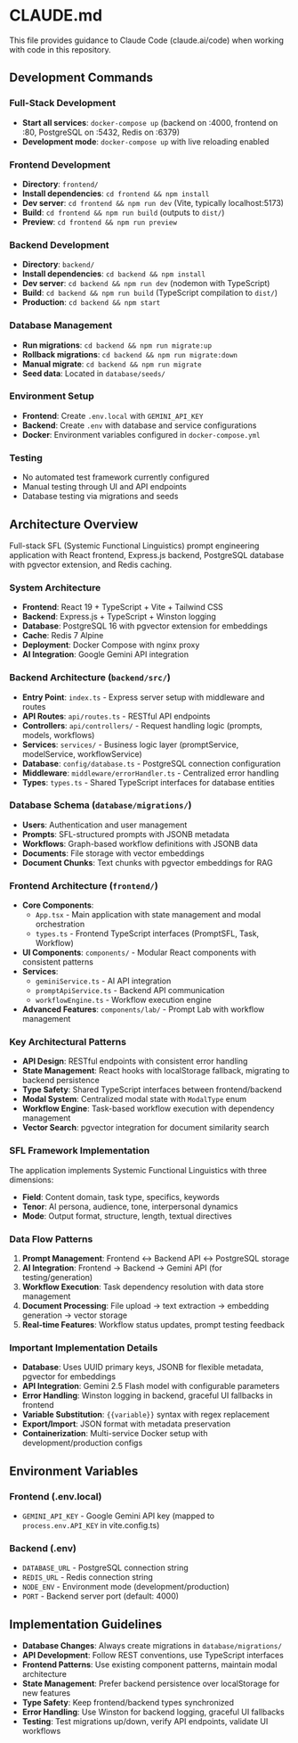 # CLAUDE.md

This file provides guidance to Claude Code (claude.ai/code) when working with code in this repository.

## Development Commands

### Full-Stack Development
- **Start all services**: `docker-compose up` (backend on :4000, frontend on :80, PostgreSQL on :5432, Redis on :6379)
- **Development mode**: `docker-compose up` with live reloading enabled

### Frontend Development
- **Directory**: `frontend/`
- **Install dependencies**: `cd frontend && npm install`
- **Dev server**: `cd frontend && npm run dev` (Vite, typically localhost:5173)
- **Build**: `cd frontend && npm run build` (outputs to `dist/`)
- **Preview**: `cd frontend && npm run preview`

### Backend Development
- **Directory**: `backend/`
- **Install dependencies**: `cd backend && npm install`
- **Dev server**: `cd backend && npm run dev` (nodemon with TypeScript)
- **Build**: `cd backend && npm run build` (TypeScript compilation to `dist/`)
- **Production**: `cd backend && npm start`

### Database Management
- **Run migrations**: `cd backend && npm run migrate:up`
- **Rollback migrations**: `cd backend && npm run migrate:down`
- **Manual migrate**: `cd backend && npm run migrate`
- **Seed data**: Located in `database/seeds/`

### Environment Setup
- **Frontend**: Create `.env.local` with `GEMINI_API_KEY`
- **Backend**: Create `.env` with database and service configurations
- **Docker**: Environment variables configured in `docker-compose.yml`

### Testing
- No automated test framework currently configured
- Manual testing through UI and API endpoints
- Database testing via migrations and seeds

## Architecture Overview

Full-stack SFL (Systemic Functional Linguistics) prompt engineering application with React frontend, Express.js backend, PostgreSQL database with pgvector extension, and Redis caching.

### System Architecture
- **Frontend**: React 19 + TypeScript + Vite + Tailwind CSS
- **Backend**: Express.js + TypeScript + Winston logging
- **Database**: PostgreSQL 16 with pgvector extension for embeddings
- **Cache**: Redis 7 Alpine
- **Deployment**: Docker Compose with nginx proxy
- **AI Integration**: Google Gemini API integration

### Backend Architecture (`backend/src/`)
- **Entry Point**: `index.ts` - Express server setup with middleware and routes
- **API Routes**: `api/routes.ts` - RESTful API endpoints
- **Controllers**: `api/controllers/` - Request handling logic (prompts, models, workflows)
- **Services**: `services/` - Business logic layer (promptService, modelService, workflowService)
- **Database**: `config/database.ts` - PostgreSQL connection configuration
- **Middleware**: `middleware/errorHandler.ts` - Centralized error handling
- **Types**: `types.ts` - Shared TypeScript interfaces for database entities

### Database Schema (`database/migrations/`)
- **Users**: Authentication and user management
- **Prompts**: SFL-structured prompts with JSONB metadata
- **Workflows**: Graph-based workflow definitions with JSONB data
- **Documents**: File storage with vector embeddings
- **Document Chunks**: Text chunks with pgvector embeddings for RAG

### Frontend Architecture (`frontend/`)
- **Core Components**: 
  - `App.tsx` - Main application with state management and modal orchestration
  - `types.ts` - Frontend TypeScript interfaces (PromptSFL, Task, Workflow)
- **UI Components**: `components/` - Modular React components with consistent patterns
- **Services**: 
  - `geminiService.ts` - AI API integration
  - `promptApiService.ts` - Backend API communication
  - `workflowEngine.ts` - Workflow execution engine
- **Advanced Features**: `components/lab/` - Prompt Lab with workflow management

### Key Architectural Patterns
- **API Design**: RESTful endpoints with consistent error handling
- **State Management**: React hooks with localStorage fallback, migrating to backend persistence
- **Type Safety**: Shared TypeScript interfaces between frontend/backend
- **Modal System**: Centralized modal state with `ModalType` enum
- **Workflow Engine**: Task-based workflow execution with dependency management
- **Vector Search**: pgvector integration for document similarity search

### SFL Framework Implementation
The application implements Systemic Functional Linguistics with three dimensions:
- **Field**: Content domain, task type, specifics, keywords
- **Tenor**: AI persona, audience, tone, interpersonal dynamics
- **Mode**: Output format, structure, length, textual directives

### Data Flow Patterns
1. **Prompt Management**: Frontend ↔ Backend API ↔ PostgreSQL storage
2. **AI Integration**: Frontend → Backend → Gemini API (for testing/generation)
3. **Workflow Execution**: Task dependency resolution with data store management
4. **Document Processing**: File upload → text extraction → embedding generation → vector storage
5. **Real-time Features**: Workflow status updates, prompt testing feedback

### Important Implementation Details
- **Database**: Uses UUID primary keys, JSONB for flexible metadata, pgvector for embeddings
- **API Integration**: Gemini 2.5 Flash model with configurable parameters
- **Error Handling**: Winston logging in backend, graceful UI fallbacks in frontend
- **Variable Substitution**: `{{variable}}` syntax with regex replacement
- **Export/Import**: JSON format with metadata preservation
- **Containerization**: Multi-service Docker setup with development/production configs

## Environment Variables
### Frontend (.env.local)
- `GEMINI_API_KEY` - Google Gemini API key (mapped to `process.env.API_KEY` in vite.config.ts)

### Backend (.env)
- `DATABASE_URL` - PostgreSQL connection string
- `REDIS_URL` - Redis connection string
- `NODE_ENV` - Environment mode (development/production)
- `PORT` - Backend server port (default: 4000)

## Implementation Guidelines
- **Database Changes**: Always create migrations in `database/migrations/`
- **API Development**: Follow REST conventions, use TypeScript interfaces
- **Frontend Patterns**: Use existing component patterns, maintain modal architecture
- **State Management**: Prefer backend persistence over localStorage for new features
- **Type Safety**: Keep frontend/backend types synchronized
- **Error Handling**: Use Winston for backend logging, graceful UI fallbacks
- **Testing**: Test migrations up/down, verify API endpoints, validate UI workflows
